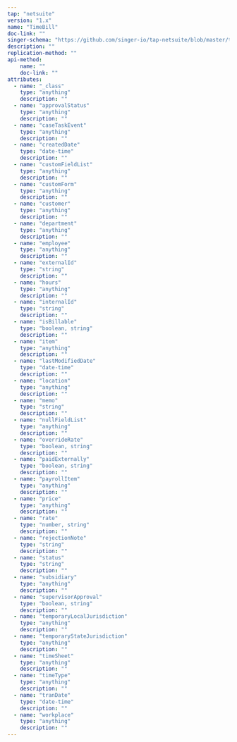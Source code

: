 ```yaml
---
tap: "netsuite"
version: "1.x"
name: "TimeBill"
doc-link: ""
singer-schema: "https://github.com/singer-io/tap-netsuite/blob/master/tap_netsuite/schemas/TimeBill.json"
description: ""
replication-method: ""
api-method:
    name: ""
    doc-link: ""
attributes:
  - name: "_class"
    type: "anything"
    description: ""
  - name: "approvalStatus"
    type: "anything"
    description: ""
  - name: "caseTaskEvent"
    type: "anything"
    description: ""
  - name: "createdDate"
    type: "date-time"
    description: ""
  - name: "customFieldList"
    type: "anything"
    description: ""
  - name: "customForm"
    type: "anything"
    description: ""
  - name: "customer"
    type: "anything"
    description: ""
  - name: "department"
    type: "anything"
    description: ""
  - name: "employee"
    type: "anything"
    description: ""
  - name: "externalId"
    type: "string"
    description: ""
  - name: "hours"
    type: "anything"
    description: ""
  - name: "internalId"
    type: "string"
    description: ""
  - name: "isBillable"
    type: "boolean, string"
    description: ""
  - name: "item"
    type: "anything"
    description: ""
  - name: "lastModifiedDate"
    type: "date-time"
    description: ""
  - name: "location"
    type: "anything"
    description: ""
  - name: "memo"
    type: "string"
    description: ""
  - name: "nullFieldList"
    type: "anything"
    description: ""
  - name: "overrideRate"
    type: "boolean, string"
    description: ""
  - name: "paidExternally"
    type: "boolean, string"
    description: ""
  - name: "payrollItem"
    type: "anything"
    description: ""
  - name: "price"
    type: "anything"
    description: ""
  - name: "rate"
    type: "number, string"
    description: ""
  - name: "rejectionNote"
    type: "string"
    description: ""
  - name: "status"
    type: "string"
    description: ""
  - name: "subsidiary"
    type: "anything"
    description: ""
  - name: "supervisorApproval"
    type: "boolean, string"
    description: ""
  - name: "temporaryLocalJurisdiction"
    type: "anything"
    description: ""
  - name: "temporaryStateJurisdiction"
    type: "anything"
    description: ""
  - name: "timeSheet"
    type: "anything"
    description: ""
  - name: "timeType"
    type: "anything"
    description: ""
  - name: "tranDate"
    type: "date-time"
    description: ""
  - name: "workplace"
    type: "anything"
    description: ""
---
```

